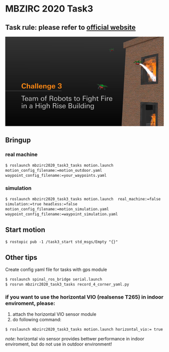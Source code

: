 # MBZIRC 2020 Task3
## Task rule: please refer to [official website](https://www.mbzirc.com/challenge/2020)

![task3](../images/task3.png)

## Bringup

### real machine
```
$ roslaunch mbzirc2020_task3_tasks motion.launch motion_config_filename:=motion_outdoor.yaml waypoint_config_filename:=your_waypoints.yaml
```

### simulation
```
$ roslaunch mbzirc2020_task3_tasks motion.launch  real_machine:=false simulation:=true headless:=false motion_config_filename:=motion_simulation.yaml waypoint_config_filename:=waypoint_simulation.yaml
```

## Start motion
```
$ rostopic pub -1 /task3_start std_msgs/Empty "{}"
```

## Other tips

Create config yaml file for tasks with gps module
```
$ roslaunch spinal_ros_bridge serial.launch
$ rosrun mbzirc2020_task3_tasks record_4_corner_yaml.py

```


### if you want to use the horizontal VIO (realsense T265) in indoor enviroment, please:

   1. attach the horizontal VIO sensor module
   2. do following command:
   ```
   $ roslaunch mbzirc2020_task3_tasks motion.launch horizontal_vio:= true
   ```

*note*: horizontal vio sensor provides bettwer performance in indoor enviroment, but do not use in outdoor environment!
